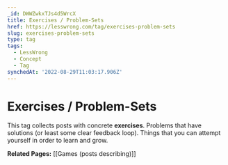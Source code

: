 ```yaml
---
_id: DWWZwkxTJs4d5WrcX
title: Exercises / Problem-Sets
href: https://lesswrong.com/tag/exercises-problem-sets
slug: exercises-problem-sets
type: tag
tags:
  - LessWrong
  - Concept
  - Tag
synchedAt: '2022-08-29T11:03:17.906Z'
---
```

# Exercises / Problem-Sets

This tag collects posts with concrete **exercises**. Problems that have solutions (or least some clear feedback loop). Things that you can attempt yourself in order to learn and grow. 

**Related Pages:** [[Games (posts describing)]]